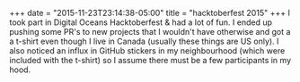 +++
date = "2015-11-23T23:14:38-05:00"
title = "hacktoberfest 2015"
+++
I took part in Digital Oceans Hacktoberfest & had a lot of fun. I ended up pushing some PR's to new projects that I wouldn't have otherwise and got a a t-shirt even though I live in Canada (usually these things are US only). I also noticed an influx in GitHub stickers in my neighbourhood (which were included with the t-shirt) so I assume there must be a few participants in my hood.
